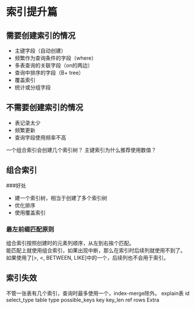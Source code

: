 # 索引提升篇
## 需要创建索引的情况
* 主键字段（自动创建）
* 频繁作为查询条件的字段（where）
* 多表查询的关联字段（on的两边）
* 查询中排序的字段（B+ tree）
* 覆盖索引
* 统计或分组字段

## 不需要创建索引的情况
* 表记录太少
* 频繁更新
* 查询字段使用频率不高

一个组合索引会创建几个索引树？
主键索引为什么推荐使用数值？

## 组合索引
###好处
* 建一个索引树，相当于创建了多个索引树
* 优化排序
* 使用覆盖索引

### 最左前缀匹配原则
组合索引按照创建时的元素列顺序，从左到右挨个匹配。<br>
能匹配上就使用组合索引，如果出现中断，那么在索引时后续列就使用不到了。<br>
如果使用了[>, <, BETWEEN, LIKE]中的一个，后续列也不会用于索引。<br>

## 索引失效
不管一张表有几个索引，查询时最多使用一个，index-merge除外。
explain表
id
select_type
table
type
possible_keys
key
key_len
ref
rows
Extra
